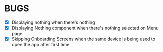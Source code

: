 # BUGS

- [x] Displaying nothing when there's nothing
- [x] Displaying Nothing component when there's nothing selected on Menu page
- [x] Skipping Onboarding Screens when the same device is being used to open the app after first time.